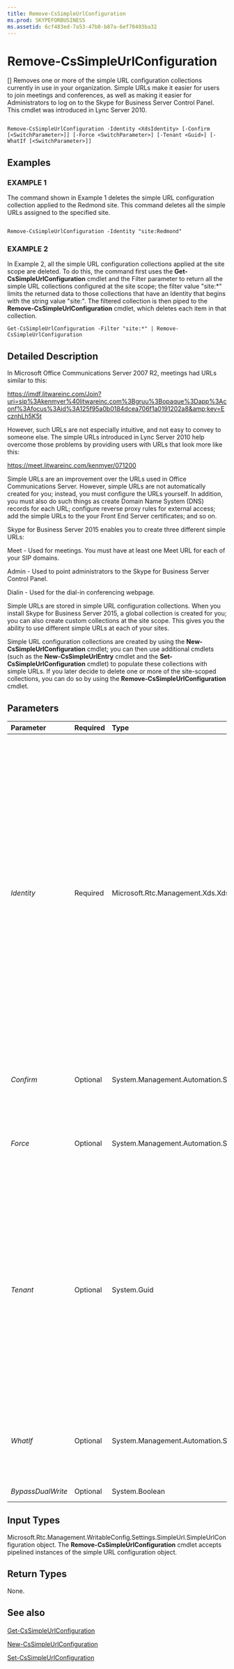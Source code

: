 ```yaml
---
title: Remove-CsSimpleUrlConfiguration
ms.prod: SKYPEFORBUSINESS
ms.assetid: 6cf483ed-7a53-47b0-b87a-6ef70493ba32
---
```



# Remove-CsSimpleUrlConfiguration
[]
Removes one or more of the simple URL configuration collections currently in use in your organization. Simple URLs make it easier for users to join meetings and conferences, as well as making it easier for Administrators to log on to the Skype for Business Server Control Panel. This cmdlet was introduced in Lync Server 2010.
  
    
    


```

Remove-CsSimpleUrlConfiguration -Identity <XdsIdentity> [-Confirm [<SwitchParameter>]] [-Force <SwitchParameter>] [-Tenant <Guid>] [-WhatIf [<SwitchParameter>]]

```


## Examples


  
    
    

### EXAMPLE 1

The command shown in Example 1 deletes the simple URL configuration collection applied to the Redmond site. This command deletes all the simple URLs assigned to the specified site.
  
    
    

```

Remove-CsSimpleUrlConfiguration -Identity "site:Redmond"
```


### EXAMPLE 2

In Example 2, all the simple URL configuration collections applied at the site scope are deleted. To do this, the command first uses the **Get-CsSimpleUrlConfiguration** cmdlet and the Filter parameter to return all the simple URL collections configured at the site scope; the filter value "site:*" limits the returned data to those collections that have an Identity that begins with the string value "site:". The filtered collection is then piped to the **Remove-CsSimpleUrlConfiguration** cmdlet, which deletes each item in that collection.
  
    
    

```
Get-CsSimpleUrlConfiguration -Filter "site:*" | Remove-CsSimpleUrlConfiguration 
```


## Detailed Description

In Microsoft Office Communications Server 2007 R2, meetings had URLs similar to this: 
  
    
    
https://imdf.litwareinc.com/Join?uri=sip%3Akenmyer%40litwareinc.com%3Bgruu%3Bopaque%3Dapp%3Aconf%3Afocus%3Aid%3A125f95a0b0184dcea706f1a0191202a8&amp;key=EcznhLh5K5t
  
    
    
However, such URLs are not especially intuitive, and not easy to convey to someone else. The simple URLs introduced in Lync Server 2010 help overcome those problems by providing users with URLs that look more like this:
  
    
    
https://meet.litwareinc.com/kenmyer/071200
  
    
    
Simple URLs are an improvement over the URLs used in Office Communications Server. However, simple URLs are not automatically created for you; instead, you must configure the URLs yourself. In addition, you must also do such things as create Domain Name System (DNS) records for each URL; configure reverse proxy rules for external access; add the simple URLs to the your Front End Server certificates; and so on.
  
    
    
Skype for Business Server 2015 enables you to create three different simple URLs:
  
    
    
Meet - Used for meetings. You must have at least one Meet URL for each of your SIP domains.
  
    
    
Admin - Used to point administrators to the Skype for Business Server Control Panel.
  
    
    
Dialin - Used for the dial-in conferencing webpage.
  
    
    
Simple URLs are stored in simple URL configuration collections. When you install Skype for Business Server 2015, a global collection is created for you; you can also create custom collections at the site scope. This gives you the ability to use different simple URLs at each of your sites.
  
    
    
Simple URL configuration collections are created by using the **New-CsSimpleUrlConfiguration** cmdlet; you can then use additional cmdlets (such as the **New-CsSimpleUrlEntry** cmdlet and the **Set-CsSimpleUrlConfiguration** cmdlet) to populate these collections with simple URLs. If you later decide to delete one or more of the site-scoped collections, you can do so by using the **Remove-CsSimpleUrlConfiguration** cmdlet.
  
    
    

## Parameters



|**Parameter**|**Required**|**Type**|**Description**|
|:-----|:-----|:-----|:-----|
| _Identity_ <br/> |Required  <br/> |Microsoft.Rtc.Management.Xds.XdsIdentity  <br/> |Unique identifier for the collection of simple URLs to be removed. To remove a collection from the site scope, use syntax similar to this:  <br/>  `-Identity "site:Redmond"` <br/> Note that you cannot use wildcards when specifying an Identity.  <br/> You can also run this cmdlet against the global collection by using this syntax:  <br/>  `-Identity global` <br/> In that case, however, the global collection will not be deleted. Instead, all the Simple URLs within that collection will be deleted.  <br/> |
| _Confirm_ <br/> |Optional  <br/> |System.Management.Automation.SwitchParameter  <br/> |Prompts you for confirmation before executing the command.  <br/> |
| _Force_ <br/> |Optional  <br/> |System.Management.Automation.SwitchParameter  <br/> |Suppresses the display of any non-fatal error message that might occur when running the command.  <br/> |
| _Tenant_ <br/> |Optional  <br/> |System.Guid  <br/> |Globally unique identifier (GUID) of the Skype for Business Online tenant account for the Simple URL configuration settings being deleted. For example:  <br/>  `-Tenant "38aad667-af54-4397-aaa7-e94c79ec2308"` <br/> You can return the tenant ID for each of your tenants by running this command:  <br/>  `Get-CsTenant | Select-Object DisplayName, TenantID` <br/> |
| _WhatIf_ <br/> |Optional  <br/> |System.Management.Automation.SwitchParameter  <br/> |Describes what would happen if you executed the command without actually executing the command.  <br/> |
| _BypassDualWrite_ <br/> |Optional  <br/> |System.Boolean  <br/> |PARAMVALUE: $true | $false  <br/> |
   

## Input Types

Microsoft.Rtc.Management.WritableConfig.Settings.SimpleUrl.SimpleUrlConfiguration object. The **Remove-CsSimpleUrlConfiguration** cmdlet accepts pipelined instances of the simple URL configuration object.
  
    
    

## Return Types

None.
  
    
    

## See also


#### 


  
    
    
 [Get-CsSimpleUrlConfiguration](get-cssimpleurlconfiguration.md)
  
    
    
 [New-CsSimpleUrlConfiguration](new-cssimpleurlconfiguration.md)
  
    
    
 [Set-CsSimpleUrlConfiguration](set-cssimpleurlconfiguration.md)
